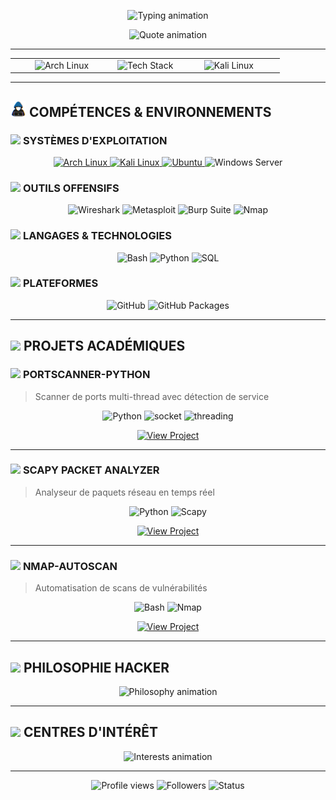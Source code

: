 <p align="center">
  <img src="https://readme-typing-svg.demolab.com?font=Hack&weight=600&size=30&duration=4000&pause=1000&color=00FF00&background=000000&center=true&vCenter=true&width=800&height=200&lines=++++++++++++++++++++++++++++++;+%F0%9F%91%8B+SALUT%2C+JE+SUIS+ILYASS+MOUSSA;+%F0%9F%8E%93+%C3%89TUDIANT+EN+CYBERS%C3%89CURIT%C3%89;+%F0%9F%94%A5+SP%C3%89CIALISATION+OFFENSIVE+%26+RED+TEAM;++++++++++++++++++++++++++++++" alt="Typing animation" />
</p>

<p align="center">
  <img src="https://readme-typing-svg.demolab.com?font=Hack&weight=500&size=20&duration=3000&pause=1000&color=00FF88&background=000000&center=true&vCenter=true&width=600&lines=%22Parle+peu.+Frappe+fort.+Touche+juste%22;%22%E2%80%94+Au+clavier%2C+%C3%A9videmment+%F0%9F%98%8F%22" alt="Quote animation" />
</p>

---

<div align="center">
  <table>
    <tr>
      <td align="center" width="150">
        <img src="https://img.shields.io/badge/-ARCH_LINUX-1793D1?style=for-the-badge&logo=arch-linux&logoColor=white&labelColor=000000" alt="Arch Linux"/>
      </td>
      <td align="center">
        <img src="https://github-readme-tech-stack.vercel.app/api/cards?title=MY%20TECH%20STACK&lineCount=1&line1=python,python,3776AB;bash,bash,4EAA25;linux,linux,FCC624;github,github,181717;&theme=dark" alt="Tech Stack" width="500"/>
      </td>
      <td align="center" width="150">
        <img src="https://img.shields.io/badge/-KALI_LINUX-557C94?style=for-the-badge&logo=kali-linux&logoColor=white&labelColor=000000" alt="Kali Linux"/>
      </td>
    </tr>
  </table>
</div>

---

## <picture><img src="https://github.com/0xAbdulKhalid/0xAbdulKhalid/raw/main/assets/mdImages/about_me.gif" width=25></picture> **COMPÉTENCES & ENVIRONNEMENTS**

### <img src="https://github.com/0xAbdulKhalid/0xAbdulKhalid/raw/main/assets/mdImages/hacker.gif" width=25> **SYSTÈMES D'EXPLOITATION**
<p align="center">
  <a href="https://www.archlinux.org/">
    <img src="https://img.shields.io/badge/ARCH-1793D1?style=plastic&logo=arch-linux&logoColor=white&labelColor=000000" alt="Arch Linux"/>
  </a>
  <a href="https://www.kali.org/">
    <img src="https://img.shields.io/badge/KALI-557C94?style=plastic&logo=kali-linux&logoColor=white&labelColor=000000" alt="Kali Linux"/>
  </a>
  <a href="https://ubuntu.com/">
    <img src="https://img.shields.io/badge/UBUNTU-E95420?style=plastic&logo=ubuntu&logoColor=white&labelColor=000000" alt="Ubuntu"/>
  </a>
  <img src="https://img.shields.io/badge/WINDOWS_SERVER-0078D6?style=plastic&logo=windows&logoColor=white&labelColor=000000" alt="Windows Server"/>
</p>

### <img src="https://github.com/0xAbdulKhalid/0xAbdulKhalid/raw/main/assets/mdImages/lightning.gif" width=25> **OUTILS OFFENSIFS**
<p align="center">
  <img src="https://img.shields.io/badge/WIRESHARK-1679A7?style=plastic&logo=wireshark&logoColor=white&labelColor=000000" alt="Wireshark"/>
  <img src="https://img.shields.io/badge/METASPLOIT-FF0000?style=plastic&logo=metasploit&logoColor=white&labelColor=000000" alt="Metasploit"/>
  <img src="https://img.shields.io/badge/BURP_SUITE-F47C20?style=plastic&logo=burp-suite&logoColor=black&labelColor=000000" alt="Burp Suite"/>
  <img src="https://img.shields.io/badge/NMAP-4F5D95?style=plastic&logo=nmap&logoColor=white&labelColor=000000" alt="Nmap"/>
</p>

### <img src="https://github.com/0xAbdulKhalid/0xAbdulKhalid/raw/main/assets/mdImages/coding.gif" width=25> **LANGAGES & TECHNOLOGIES**
<p align="center">
  <img src="https://img.shields.io/badge/BASH-4EAA25?style=plastic&logo=gnu-bash&logoColor=white&labelColor=000000" alt="Bash"/>
  <img src="https://img.shields.io/badge/PYTHON-3776AB?style=plastic&logo=python&logoColor=white&labelColor=000000" alt="Python"/>
  <img src="https://img.shields.io/badge/SQL-4479A1?style=plastic&logo=mysql&logoColor=white&labelColor=000000" alt="SQL"/>
</p>

### <img src="https://github.com/0xAbdulKhalid/0xAbdulKhalid/raw/main/assets/mdImages/cloud.gif" width=25> **PLATEFORMES**
<p align="center">
  <img src="https://img.shields.io/badge/GITHUB-181717?style=plastic&logo=github&logoColor=white&labelColor=000000" alt="GitHub"/>
  <img src="https://img.shields.io/badge/GITHUB_PACKAGES-181717?style=plastic&logo=github&logoColor=white&labelColor=000000" alt="GitHub Packages"/>
</p>

---

## <img src="https://github.com/0xAbdulKhalid/0xAbdulKhalid/raw/main/assets/mdImages/projects.gif" width=25> **PROJETS ACADÉMIQUES**

### <img src="https://github.com/0xAbdulKhalid/0xAbdulKhalid/raw/main/assets/mdImages/terminal.gif" width=25> **PORTSCANNER-PYTHON**
> Scanner de ports multi-thread avec détection de service  
<p align="center">
  <img src="https://img.shields.io/badge/-PYTHON-3776AB?style=for-the-badge&logo=python&logoColor=white&labelColor=000000" alt="Python"/>
  <img src="https://img.shields.io/badge/-SOCKET-5C94FB?style=for-the-badge&logo=socket.io&logoColor=white&labelColor=000000" alt="socket"/>
  <img src="https://img.shields.io/badge/-THREADING-4B8F75?style=for-the-badge&logo=threads&logoColor=white&labelColor=000000" alt="threading"/>
</p>
<p align="center">
  <a href="https://github.com/ilyass-moussa/PortScanner-Python">
    <img src="https://img.shields.io/badge/VIEW_PROJECT-00FF88?style=for-the-badge&logo=github&logoColor=black&labelColor=000000" alt="View Project"/>
  </a>
</p>

---

### <img src="https://github.com/0xAbdulKhalid/0xAbdulKhalid/raw/main/assets/mdImages/network.gif" width=25> **SCAPY PACKET ANALYZER**
> Analyseur de paquets réseau en temps réel  
<p align="center">
  <img src="https://img.shields.io/badge/-PYTHON-3776AB?style=for-the-badge&logo=python&logoColor=white&labelColor=000000" alt="Python"/>
  <img src="https://img.shields.io/badge/-SCAPY-3A8FCD?style=for-the-badge&logo=scapy&logoColor=white&labelColor=000000" alt="Scapy"/>
</p>
<p align="center">
  <a href="https://github.com/ilyass-moussa/Scapy-Packet-Analyzer">
    <img src="https://img.shields.io/badge/VIEW_PROJECT-00FF88?style=for-the-badge&logo=github&logoColor=black&labelColor=000000" alt="View Project"/>
  </a>
</p>

---

### <img src="https://github.com/0xAbdulKhalid/0xAbdulKhalid/raw/main/assets/mdImages/shield.gif" width=25> **NMAP-AUTOSCAN**
> Automatisation de scans de vulnérabilités  
<p align="center">
  <img src="https://img.shields.io/badge/-BASH-4EAA25?style=for-the-badge&logo=gnu-bash&logoColor=white&labelColor=000000" alt="Bash"/>
  <img src="https://img.shields.io/badge/-NMAP-4F5D95?style=for-the-badge&logo=nmap&logoColor=white&labelColor=000000" alt="Nmap"/>
</p>
<p align="center">
  <a href="https://github.com/ilyass-moussa/Nmap-AutoScan">
    <img src="https://img.shields.io/badge/VIEW_PROJECT-00FF88?style=for-the-badge&logo=github&logoColor=black&labelColor=000000" alt="View Project"/>
  </a>
</p>

---

## <img src="https://github.com/0xAbdulKhalid/0xAbdulKhalid/raw/main/assets/mdImages/quote.gif" width=25> **PHILOSOPHIE HACKER**

<p align="center">
  <img src="https://readme-typing-svg.demolab.com?font=Hack&weight=600&size=18&duration=4000&pause=1000&color=00FF88&background=000000&center=true&vCenter=true&width=800&lines=%22Dans+le+cyberespace%2C+ta+premi%C3%A8re+faiblesse%22;%22n'est+pas+ton+mot+de+passe%2C+mais+ta+confiance+aveugle.%22;%22Celui+qui+pense+n'avoir+rien+%C3%A0+cacher%22;%22n'a+pas+encore+compris+ce+qu'on+peut+lui+voler.%22" alt="Philosophy animation" />
</p>

---

## <img src="https://github.com/0xAbdulKhalid/0xAbdulKhalid/raw/main/assets/mdImages/fire.gif" width=25> **CENTRES D'INTÉRÊT**
<p align="center">
  <img src="https://readme-typing-svg.demolab.com?font=Hack&weight=600&size=16&duration=50&pause=1000&color=00FF00&background=000000&center=true&vCenter=true&width=800&lines=%F0%9F%8E%AF+Tests+d'intrusion+r%C3%A9seaux+%26+applications+web;%F0%9F%95%B5%EF%B8%8F+Techniques+d'%C3%A9vasion+et+contournement;%E2%9A%94%EF%B8%8F+Tactiques+et+strat%C3%A9gies+Red+Team;%F0%9F%94%8D+Recherche+de+vuln%C3%A9rabilit%C3%A9s+0-day" alt="Interests animation" />
</p>

---

<p align="center">
  <img src="https://komarev.com/ghpvc/?username=ilyass-moussa&label=PROFILE+VIEWS&color=00FF00&style=flat-square&labelColor=000000" alt="Profile views"/>
  <img src="https://img.shields.io/github/followers/ilyass-moussa?label=FOLLOWERS&style=flat-square&color=00FF00&labelColor=000000" alt="Followers"/>
  <img src="https://img.shields.io/badge/STATUS-ACTIVE-00FF00?style=flat-square&labelColor=000000" alt="Status"/>
</p>
